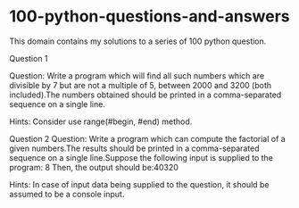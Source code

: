 # 100-python-questions-and-answers
This domain contains my solutions to a series of 100 python question. 

Question 1

Question:
Write a program which will find all such numbers which are divisible by 7 but are not a multiple of 5, between 2000 and 3200 (both included).The numbers obtained should be printed in a comma-separated sequence on a single line.

Hints:
Consider use range(#begin, #end) method.

Question 2
Question:
Write a program which can compute the factorial of a given numbers.The results should be printed in a comma-separated sequence on a single line.Suppose the following input is supplied to the program: 8 Then, the output should be:40320

Hints:
In case of input data being supplied to the question, it should be assumed to be a console input.
